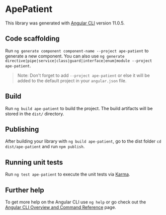 # ApePatient

This library was generated with [Angular CLI](https://github.com/angular/angular-cli) version 11.0.5.

## Code scaffolding

Run `ng generate component component-name --project ape-patient` to generate a new component. You can also use `ng generate directive|pipe|service|class|guard|interface|enum|module --project ape-patient`.
> Note: Don't forget to add `--project ape-patient` or else it will be added to the default project in your `angular.json` file. 

## Build

Run `ng build ape-patient` to build the project. The build artifacts will be stored in the `dist/` directory.

## Publishing

After building your library with `ng build ape-patient`, go to the dist folder `cd dist/ape-patient` and run `npm publish`.

## Running unit tests

Run `ng test ape-patient` to execute the unit tests via [Karma](https://karma-runner.github.io).

## Further help

To get more help on the Angular CLI use `ng help` or go check out the [Angular CLI Overview and Command Reference](https://angular.io/cli) page.
